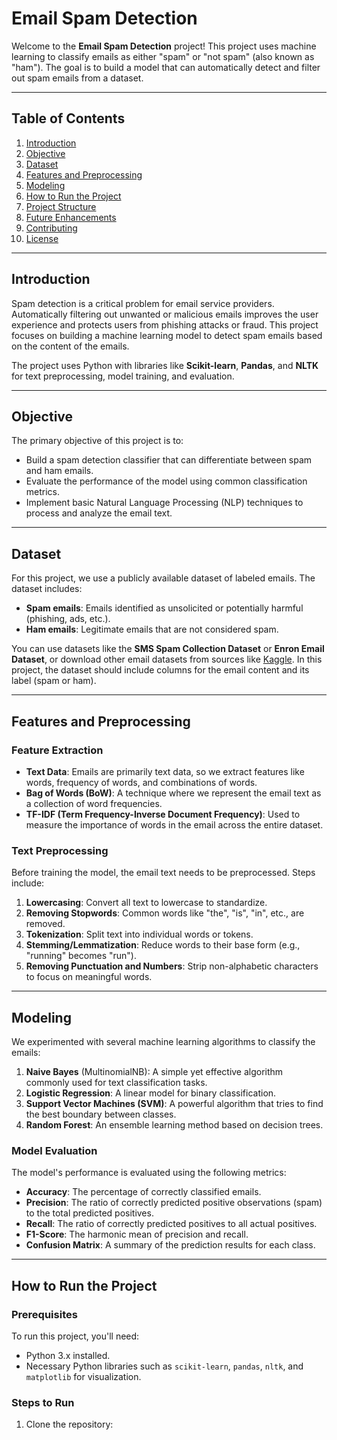 # Email Spam Detection

Welcome to the **Email Spam Detection** project! This project uses machine learning to classify emails as either "spam" or "not spam" (also known as "ham"). The goal is to build a model that can automatically detect and filter out spam emails from a dataset.

---

## Table of Contents

1. [Introduction](#introduction)
2. [Objective](#objective)
3. [Dataset](#dataset)
4. [Features and Preprocessing](#features-and-preprocessing)
5. [Modeling](#modeling)
6. [How to Run the Project](#how-to-run-the-project)
7. [Project Structure](#project-structure)
8. [Future Enhancements](#future-enhancements)
9. [Contributing](#contributing)
10. [License](#license)

---

## Introduction

Spam detection is a critical problem for email service providers. Automatically filtering out unwanted or malicious emails improves the user experience and protects users from phishing attacks or fraud. This project focuses on building a machine learning model to detect spam emails based on the content of the emails.

The project uses Python with libraries like **Scikit-learn**, **Pandas**, and **NLTK** for text preprocessing, model training, and evaluation.

---

## Objective

The primary objective of this project is to:

- Build a spam detection classifier that can differentiate between spam and ham emails.
- Evaluate the performance of the model using common classification metrics.
- Implement basic Natural Language Processing (NLP) techniques to process and analyze the email text.

---

## Dataset

For this project, we use a publicly available dataset of labeled emails. The dataset includes:

- **Spam emails**: Emails identified as unsolicited or potentially harmful (phishing, ads, etc.).
- **Ham emails**: Legitimate emails that are not considered spam.

You can use datasets like the **SMS Spam Collection Dataset** or **Enron Email Dataset**, or download other email datasets from sources like [Kaggle](https://www.kaggle.com/). In this project, the dataset should include columns for the email content and its label (spam or ham).

---

## Features and Preprocessing

### Feature Extraction

- **Text Data**: Emails are primarily text data, so we extract features like words, frequency of words, and combinations of words.
- **Bag of Words (BoW)**: A technique where we represent the email text as a collection of word frequencies.
- **TF-IDF (Term Frequency-Inverse Document Frequency)**: Used to measure the importance of words in the email across the entire dataset.

### Text Preprocessing

Before training the model, the email text needs to be preprocessed. Steps include:

1. **Lowercasing**: Convert all text to lowercase to standardize.
2. **Removing Stopwords**: Common words like "the", "is", "in", etc., are removed.
3. **Tokenization**: Split text into individual words or tokens.
4. **Stemming/Lemmatization**: Reduce words to their base form (e.g., "running" becomes "run").
5. **Removing Punctuation and Numbers**: Strip non-alphabetic characters to focus on meaningful words.

---

## Modeling

We experimented with several machine learning algorithms to classify the emails:

1. **Naive Bayes** (MultinomialNB): A simple yet effective algorithm commonly used for text classification tasks.
2. **Logistic Regression**: A linear model for binary classification.
3. **Support Vector Machines (SVM)**: A powerful algorithm that tries to find the best boundary between classes.
4. **Random Forest**: An ensemble learning method based on decision trees.

### Model Evaluation

The model's performance is evaluated using the following metrics:

- **Accuracy**: The percentage of correctly classified emails.
- **Precision**: The ratio of correctly predicted positive observations (spam) to the total predicted positives.
- **Recall**: The ratio of correctly predicted positives to all actual positives.
- **F1-Score**: The harmonic mean of precision and recall.
- **Confusion Matrix**: A summary of the prediction results for each class.

---

## How to Run the Project

### Prerequisites

To run this project, you'll need:

- Python 3.x installed.
- Necessary Python libraries such as `scikit-learn`, `pandas`, `nltk`, and `matplotlib` for visualization.

### Steps to Run

1. Clone the repository:
   ```bash
   
